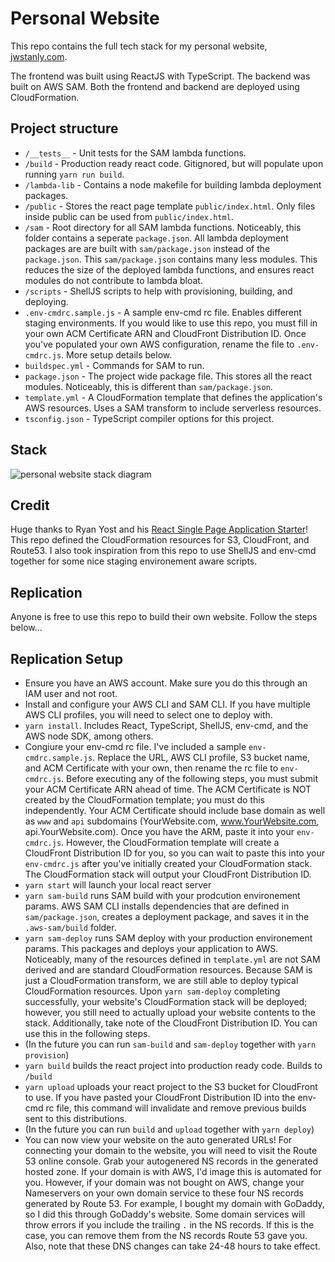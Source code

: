# Personal Website

This repo contains the full tech stack for my personal website, [jwstanly.com](https://www.jwstanly.com). 

The frontend was built using ReactJS with TypeScript. The backend was built on AWS SAM. Both the frontend and backend are deployed using CloudFormation.

## Project structure

- `/__tests__` - Unit tests for the SAM lambda functions. 
- `/build` - Production ready react code. Gitignored, but will populate upon running `yarn run build`.
- `/lambda-lib` - Contains a node makefile for building lambda deployment packages. 
- `/public` - Stores the react page template `public/index.html`. Only files inside public can be used from `public/index.html`.  
- `/sam` - Root directory for all SAM lambda functions. Noticeably, this folder contains a seperate `package.json`. All lambda deployment packages are are built with `sam/package.json` instead of the `package.json`. This `sam/package.json` contains many less modules. This reduces the size of the deployed lambda functions, and ensures react modules do not contribute to lambda bloat. 
- `/scripts` - ShellJS scripts to help with provisioning, building, and deploying. 
- `.env-cmdrc.sample.js` - A sample env-cmd rc file. Enables different staging environments. If you would like to use this repo, you must fill in your own ACM Certificate ARN and CloudFront Distribution ID. Once you've populated your own AWS configuration, rename the file to `.env-cmdrc.js`. More setup details below.
- `buildspec.yml` - Commands for SAM to run.
- `package.json` - The project wide package file. This stores all the react modules. Noticeably, this is different than `sam/package.json`. 
- `template.yml` - A CloudFormation template that defines the application's AWS resources. Uses a SAM transform to include serverless resources. 
- `tsconfig.json` - TypeScript compiler options for this project. 

## Stack

![personal website stack diagram](https://i.imgur.com/iKWYYP4.png "Personal Website Stack Diagram")

## Credit

Huge thanks to Ryan Yost and his [React Single Page Application Starter](https://github.com/ryanjyost/react-spa-starter)! This repo defined the CloudFormation resources for S3, CloudFront, and Route53. I also took inspiration from this repo to use ShellJS and env-cmd together for some nice staging environement aware scripts.

## Replication

Anyone is free to use this repo to build their own website. Follow the steps below...

## Replication Setup

- Ensure you have an AWS account. Make sure you do this through an IAM user and not root. 
- Install and configure your AWS CLI and SAM CLI. If you have multiple AWS CLI profiles, you will need to select one to deploy with. 
- `yarn install`. Includes React, TypeScript, ShellJS, env-cmd, and the AWS node SDK, among others. 
- Congiure your env-cmd rc file. I've included a sample `env-cmdrc.sample.js`. Replace the URL, AWS CLI profile, S3 bucket name, and ACM Certificate with your own, then rename the rc file to `env-cmdrc.js`. Before executing any of the following steps, you must submit your ACM Certificate ARN ahead of time. The ACM Certificate is NOT created by the CloudFormation template; you must do this independently. Your ACM Certificate should include base domain as well as `www` and `api` subdomains (YourWebsite.com, www.YourWebsite.com, api.YourWebsite.com). Once you have the ARM, paste it into your `env-cmdrc.js`. However, the CloudFormation template will create a CloudFront Distribution ID for you, so you can wait to paste this into your `env-cmdrc.js` after you've initially created your CloudFormation stack. The CloudFormation stack will output your CloudFront Distribution ID. 
- `yarn start` will launch your local react server
- `yarn sam-build` runs SAM build with your prodcution environement params. AWS SAM CLI installs dependencies that are defined in `sam/package.json`, creates a deployment package, and saves it in the `.aws-sam/build` folder.
- `yarn sam-deploy` runs SAM deploy with your production environement params. This packages and deploys your application to AWS. Noticeably, many of the resources defined in `template.yml` are not SAM derived and are standard CloudFormation resources. Because SAM is just a CloudFormation transform, we are still able to deploy typical CloudFormation resources. Upon `yarn sam-deploy` completing successfully, your website's CloudFormation stack will be deployed; however, you still need to actually upload your website contents to the stack. Additionally, take note of the CloudFront Distribution ID. You can use this in the following steps. 
- (In the future you can run `sam-build` and `sam-deploy` together with `yarn provision`)
- `yarn build` builds the react project into production ready code. Builds to `/build` 
- `yarn upload` uploads your react project to the S3 bucket for CloudFront to use. If you have pasted your CloudFront Distribution ID into the env-cmd rc file, this command will invalidate and remove previous builds sent to this distributions.
- (In the future you can run `build` and `upload` together with `yarn deploy`)
- You can now view your website on the auto generated URLs! For connecting your domain to the website, you will need to visit the Route 53 online console. Grab your autogenered NS records in the generated hosted zone. If your domain is with AWS, I'd image this is automated for you. However, if your domain was not bought on AWS, change your Nameservers on your own domain service to these four NS records generated by Route 53. For example, I bought my domain with GoDaddy, so I did this through GoDaddy's website. Some domain services will throw errors if you include the trailing `.` in the NS records. If this is the case, you can remove them from the NS records Route 53 gave you. Also, note that these DNS changes can take 24-48 hours to take effect. 
